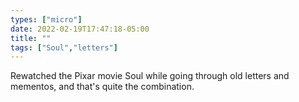 ```yaml
---
types: ["micro"]
date: 2022-02-19T17:47:18-05:00
title: ""
tags: ["Soul","letters"]
---
```

Rewatched the Pixar movie Soul while going through old letters and mementos, and that's quite the combination.
